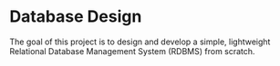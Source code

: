 # Database Design
 The goal of this project is to design and develop a simple, lightweight Relational Database Management System (RDBMS) from scratch.
